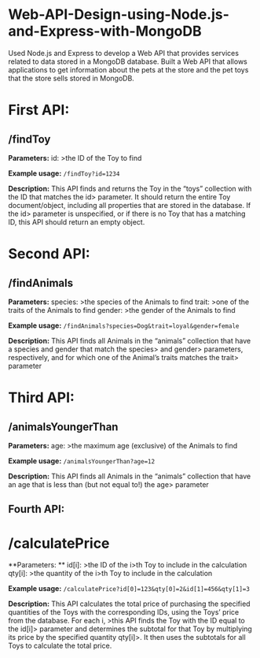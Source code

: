 # Web-API-Design-using-Node.js-and-Express-with-MongoDB
Used Node.js and Express to develop a Web API that provides services related to data stored in a MongoDB database. 
Built a Web API that allows applications to get information about the pets at the store and the pet toys that the store sells stored in MongoDB.

# First API:

## /findToy

**Parameters:**
id: >the ID of the Toy to find

**Example usage:** `/findToy?id=1234`


**Description:** This API finds and returns the Toy in the “toys” collection with the ID that matches the id> parameter. It should return the entire Toy document/object, including all properties that are stored in the database.
If the id> parameter is unspecified, or if there is no Toy that has a matching ID, this API should return an empty object.

# Second API:

## /findAnimals

**Parameters:**
species: >the species of the Animals to find
trait: >one of the traits of the Animals to find
gender: >the gender of the Animals to find

**Example usage:** `/findAnimals?species=Dog&trait=loyal&gender=female`


**Description:** This API finds all Animals in the “animals” collection that have a species and gender that match the species> and gender> parameters, respectively, and for which one of the Animal’s traits matches the trait> parameter

# Third API:

## /animalsYoungerThan

**Parameters:**
age: >the maximum age (exclusive) of the Animals to find

**Example usage:** `/animalsYoungerThan?age=12`


**Description:** This API finds all Animals in the “animals” collection that have an age that is less than (but not equal to!) the age> parameter

## Fourth API:

# /calculatePrice

**Parameters: **
id[i]: >the ID of the i>th Toy to include in the calculation
qty[i]: >the quantity of the i>th Toy to include in the calculation

**Example usage:** `/calculatePrice?id[0]=123&qty[0]=2&id[1]=456&qty[1]=3`


**Description:** This API calculates the total price of purchasing the specified quantities of the Toys with the corresponding IDs, using the Toys’ price from the database. For each i, >this API finds the Toy with the ID equal to the id[i]> parameter and determines the subtotal for that Toy by multiplying its price by the specified quantity qty[i]>. It then uses the subtotals for all Toys to calculate the total price.

